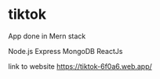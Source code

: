 # tiktok 
App done in Mern stack 

Node.js
Express
MongoDB
ReactJs

link to website https://tiktok-6f0a6.web.app/
